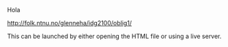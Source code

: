 Hola

http://folk.ntnu.no/glenneha/idg2100/oblig1/

This can be launched by either opening the HTML file or using a live server.
